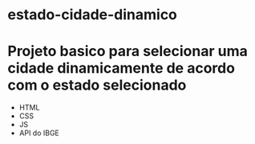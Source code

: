 # estado-cidade-dinamico

# Projeto basico para selecionar uma cidade dinamicamente de acordo com o estado selecionado

- HTML
- CSS
- JS
- API do IBGE
